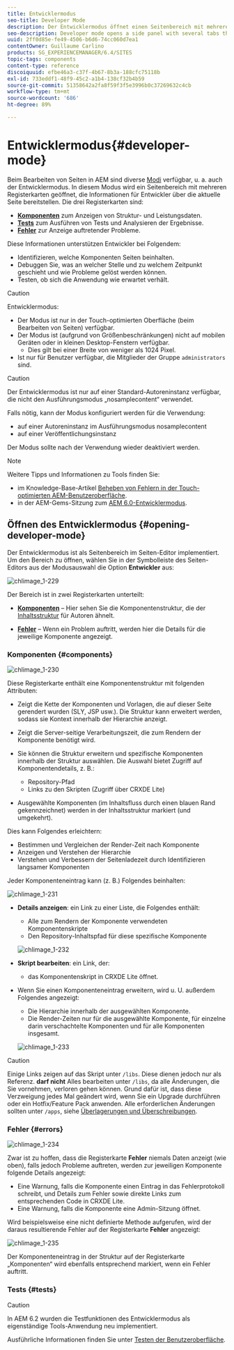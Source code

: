 ```yaml
---
title: Entwicklermodus
seo-title: Developer Mode
description: Der Entwicklermodus öffnet einen Seitenbereich mit mehreren Registerkarten mit Informationen für Entwickler zur aktuellen Seite.
seo-description: Developer mode opens a side panel with several tabs that provide a developer with infomation about the current page
uuid: 2ff0d85e-fe49-4506-b6d6-74cc060d7ea1
contentOwner: Guillaume Carlino
products: SG_EXPERIENCEMANAGER/6.4/SITES
topic-tags: components
content-type: reference
discoiquuid: efbe46a3-c37f-4b67-8b3a-188cfc75118b
exl-id: 733eddf1-48f9-45c2-a1b4-138cf32b4b59
source-git-commit: 51358642a2fa8f59f3f5e3996b0c37269632c4cb
workflow-type: tm+mt
source-wordcount: '686'
ht-degree: 89%

---
```


# Entwicklermodus{#developer-mode}

Beim Bearbeiten von Seiten in AEM sind diverse [Modi](/help/sites-authoring/author-environment-tools.md#page-modes) verfügbar, u. a. auch der Entwicklermodus. In diesem Modus wird ein Seitenbereich mit mehreren Registerkarten geöffnet, die Informationen für Entwickler über die aktuelle Seite bereitstellen. Die drei Registerkarten sind:

* **[Komponenten](#components)** zum Anzeigen von Struktur- und Leistungsdaten.
* **[Tests](#tests)** zum Ausführen von Tests und Analysieren der Ergebnisse.
* **[Fehler](#errors)** zur Anzeige auftretender Probleme.

Diese Informationen unterstützen Entwickler bei Folgendem:

* Identifizieren, welche Komponenten Seiten beinhalten.
* Debuggen Sie, was an welcher Stelle und zu welchem Zeitpunkt geschieht und wie Probleme gelöst werden können.
* Testen, ob sich die Anwendung wie erwartet verhält.

>[!CAUTION]
>
>Entwicklermodus:
>
>* Der Modus ist nur in der Touch-optimierten Oberfläche (beim Bearbeiten von Seiten) verfügbar.
>* Der Modus ist (aufgrund von Größenbeschränkungen) nicht auf mobilen Geräten oder in kleinen Desktop-Fenstern verfügbar.
   >   * Dies gilt bei einer Breite von weniger als 1024 Pixel.
>* Ist nur für Benutzer verfügbar, die Mitglieder der Gruppe `administrators` sind.


>[!CAUTION]
>
>Der Entwicklermodus ist nur auf einer Standard-Autoreninstanz verfügbar, die nicht den Ausführungsmodus „nosamplecontent“ verwendet.
>
>Falls nötig, kann der Modus konfiguriert werden für die Verwendung:
>
>* auf einer Autoreninstanz im Ausführungsmodus nosamplecontent
>* auf einer Veröffentlichungsinstanz
>
>Der Modus sollte nach der Verwendung wieder deaktiviert werden.

>[!NOTE]
>
>Weitere Tipps und Informationen zu Tools finden Sie:
>
>* im Knowledge-Base-Artikel [Beheben von Fehlern in der Touch-optimierten AEM-Benutzeroberfläche](https://helpx.adobe.com/experience-manager/kb/troubleshooting-aem-touchui-issues.html).
>* in der AEM-Gems-Sitzung zum [AEM 6.0-Entwicklermodus](https://experienceleague.adobe.com/docs/experience-manager-gems-events/gems/gems2014/aem-developer-mode.html).


## Öffnen des Entwicklermodus {#opening-developer-mode}

Der Entwicklermodus ist als Seitenbereich im Seiten-Editor implementiert. Um den Bereich zu öffnen, wählen Sie in der Symbolleiste des Seiten-Editors aus der Modusauswahl die Option **Entwickler** aus:

![chlimage_1-229](assets/chlimage_1-229.png)

Der Bereich ist in zwei Registerkarten unterteilt:

* **[Komponenten](/help/sites-developing/developer-mode.md#components)** – Hier sehen Sie die Komponentenstruktur, die der [Inhaltsstruktur](/help/sites-authoring/author-environment-tools.md#content-tree) für Autoren ähnelt.

* **[Fehler](/help/sites-developing/developer-mode.md#errors)** – Wenn ein Problem auftritt, werden hier die Details für die jeweilige Komponente angezeigt.

### Komponenten {#components}

![chlimage_1-230](assets/chlimage_1-230.png)

Diese Registerkarte enthält eine Komponentenstruktur mit folgenden Attributen:

* Zeigt die Kette der Komponenten und Vorlagen, die auf dieser Seite gerendert wurden (SLY, JSP usw.). Die Struktur kann erweitert werden, sodass sie Kontext innerhalb der Hierarchie anzeigt.
* Zeigt die Server-seitige Verarbeitungszeit, die zum Rendern der Komponente benötigt wird.
* Sie können die Struktur erweitern und spezifische Komponenten innerhalb der Struktur auswählen. Die Auswahl bietet Zugriff auf Komponentendetails, z. B.:

   * Repository-Pfad
   * Links zu den Skripten (Zugriff über CRXDE Lite)

* Ausgewählte Komponenten (im Inhaltsfluss durch einen blauen Rand gekennzeichnet) werden in der Inhaltsstruktur markiert (und umgekehrt).

Dies kann Folgendes erleichtern:

* Bestimmen und Vergleichen der Render-Zeit nach Komponente
* Anzeigen und Verstehen der Hierarchie
* Verstehen und Verbessern der Seitenladezeit durch Identifizieren langsamer Komponenten

Jeder Komponenteneintrag kann (z. B.) Folgendes beinhalten:

![chlimage_1-231](assets/chlimage_1-231.png)

* **Details anzeigen**: ein Link zu einer Liste, die Folgendes enthält:

   * Alle zum Rendern der Komponente verwendeten Komponentenskripte
   * Den Repository-Inhaltspfad für diese spezifische Komponente

   ![chlimage_1-232](assets/chlimage_1-232.png)

* **Skript bearbeiten**: ein Link, der:

   * das Komponentenskript in CRXDE Lite öffnet.

* Wenn Sie einen Komponenteneintrag erweitern, wird u. U. außerdem Folgendes angezeigt:

   * Die Hierarchie innerhalb der ausgewählten Komponente.
   * Die Render-Zeiten nur für die ausgewählte Komponente, für einzelne darin verschachtelte Komponenten und für alle Komponenten insgesamt.

   ![chlimage_1-233](assets/chlimage_1-233.png)

>[!CAUTION]
>
>Einige Links zeigen auf das Skript unter `/libs`. Diese dienen jedoch nur als Referenz. **darf nicht** Alles bearbeiten unter `/libs`, da alle Änderungen, die Sie vornehmen, verloren gehen können. Grund dafür ist, dass diese Verzweigung jedes Mal geändert wird, wenn Sie ein Upgrade durchführen oder ein Hotfix/Feature Pack anwenden. Alle erforderlichen Änderungen sollten unter `/apps`, siehe [Überlagerungen und Überschreibungen](/help/sites-developing/overlays.md).

### Fehler {#errors}

![chlimage_1-234](assets/chlimage_1-234.png)

Zwar ist zu hoffen, dass die Registerkarte **Fehler** niemals Daten anzeigt (wie oben), falls jedoch Probleme auftreten, werden zur jeweiligen Komponente folgende Details angezeigt:

* Eine Warnung, falls die Komponente einen Eintrag in das Fehlerprotokoll schreibt, und Details zum Fehler sowie direkte Links zum entsprechenden Code in CRXDE Lite.
* Eine Warnung, falls die Komponente eine Admin-Sitzung öffnet.

Wird beispielsweise eine nicht definierte Methode aufgerufen, wird der daraus resultierende Fehler auf der Registerkarte **Fehler** angezeigt:

![chlimage_1-235](assets/chlimage_1-235.png)

Der Komponenteneintrag in der Struktur auf der Registerkarte „Komponenten“ wird ebenfalls entsprechend markiert, wenn ein Fehler auftritt.

### Tests {#tests}

>[!CAUTION]
>
>In AEM 6.2 wurden die Testfunktionen des Entwicklermodus als eigenständige Tools-Anwendung neu implementiert.
>
>Ausführliche Informationen finden Sie unter [Testen der Benutzeroberfläche](/help/sites-developing/hobbes.md).

